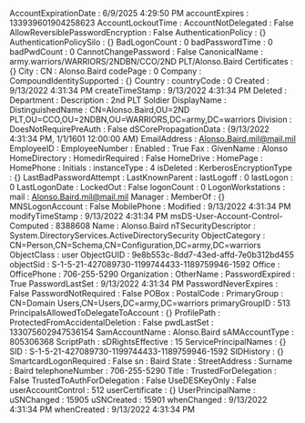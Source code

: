 AccountExpirationDate                : 6/9/2025 4:29:50 PM
accountExpires                       : 133939601904258623
AccountLockoutTime                   :
AccountNotDelegated                  : False
AllowReversiblePasswordEncryption    : False
AuthenticationPolicy                 : {}
AuthenticationPolicySilo             : {}
BadLogonCount                        : 0
badPasswordTime                      : 0
badPwdCount                          : 0
CannotChangePassword                 : False
CanonicalName                        : army.warriors/WARRIORS/2NDBN/CCO/2ND PLT/Alonso.Baird
Certificates                         : {}
City                                 :
CN                                   : Alonso.Baird
codePage                             : 0
Company                              :
CompoundIdentitySupported            : {}
Country                              :
countryCode                          : 0
Created                              : 9/13/2022 4:31:34 PM
createTimeStamp                      : 9/13/2022 4:31:34 PM
Deleted                              :
Department                           :
Description                          : 2nd PLT Soldier
DisplayName                          :
DistinguishedName                    : CN=Alonso.Baird,OU=2ND PLT,OU=CCO,OU=2NDBN,OU=WARRIORS,DC=army,DC=warriors
Division                             :
DoesNotRequirePreAuth                : False
dSCorePropagationData                : {9/13/2022 4:31:34 PM, 1/1/1601 12:00:00 AM}
EmailAddress                         : Alonso.Baird.mil@mail.mil
EmployeeID                           :
EmployeeNumber                       :
Enabled                              : True
Fax                                  :
GivenName                            : Alonso
HomeDirectory                        :
HomedirRequired                      : False
HomeDrive                            :
HomePage                             :
HomePhone                            :
Initials                             :
instanceType                         : 4
isDeleted                            :
KerberosEncryptionType               : {}
LastBadPasswordAttempt               :
LastKnownParent                      :
lastLogoff                           : 0
lastLogon                            : 0
LastLogonDate                        :
LockedOut                            : False
logonCount                           : 0
LogonWorkstations                    :
mail                                 : Alonso.Baird.mil@mail.mil
Manager                              :
MemberOf                             : {}
MNSLogonAccount                      : False
MobilePhone                          :
Modified                             : 9/13/2022 4:31:34 PM
modifyTimeStamp                      : 9/13/2022 4:31:34 PM
msDS-User-Account-Control-Computed   : 8388608
Name                                 : Alonso.Baird
nTSecurityDescriptor                 : System.DirectoryServices.ActiveDirectorySecurity
ObjectCategory                       : CN=Person,CN=Schema,CN=Configuration,DC=army,DC=warriors
ObjectClass                          : user
ObjectGUID                           : 9e8b553c-8dd7-43ed-affd-7e0b312bd455
objectSid                            : S-1-5-21-427089730-1199744433-1189759946-1592
Office                               :
OfficePhone                          : 706-255-5290
Organization                         :
OtherName                            :
PasswordExpired                      : True
PasswordLastSet                      : 9/13/2022 4:31:34 PM
PasswordNeverExpires                 : False
PasswordNotRequired                  : False
POBox                                :
PostalCode                           :
PrimaryGroup                         : CN=Domain Users,CN=Users,DC=army,DC=warriors
primaryGroupID                       : 513
PrincipalsAllowedToDelegateToAccount : {}
ProfilePath                          :
ProtectedFromAccidentalDeletion      : False
pwdLastSet                           : 133075602947536154
SamAccountName                       : Alonso.Baird
sAMAccountType                       : 805306368
ScriptPath                           :
sDRightsEffective                    : 15
ServicePrincipalNames                : {}
SID                                  : S-1-5-21-427089730-1199744433-1189759946-1592
SIDHistory                           : {}
SmartcardLogonRequired               : False
sn                                   : Baird
State                                :
StreetAddress                        :
Surname                              : Baird
telephoneNumber                      : 706-255-5290
Title                                :
TrustedForDelegation                 : False
TrustedToAuthForDelegation           : False
UseDESKeyOnly                        : False
userAccountControl                   : 512
userCertificate                      : {}
UserPrincipalName                    :
uSNChanged                           : 15905
uSNCreated                           : 15901
whenChanged                          : 9/13/2022 4:31:34 PM
whenCreated                          : 9/13/2022 4:31:34 PM
